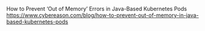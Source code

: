 How to Prevent ‘Out of Memory’ Errors in Java-Based Kubernetes Pods
https://www.cybereason.com/blog/how-to-prevent-out-of-memory-in-java-based-kubernetes-pods